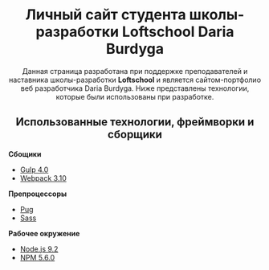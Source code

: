 <p align="center">

</p>

<h1 align="center">Личный сайт студента школы-разработки <b>Loftschool </b> Daria Burdyga </h1>
<p align="center">
  Данная страница разработана при поддержке преподавателей и наставника школы-разработки <b>Loftschool</b>
  и является сайтом-портфолио веб разработчика Daria Burdyga.
  Ниже представлены технологии, которые были использованы при разработке.
</p>

<h2 align="center">Использованные технологии, фреймворки и сборщики</h2>

<b>Сбощики</b>
- [Gulp 4.0](https://gulpjs.com/)
- [Webpack 3.10](https://webpack.github.io)

<b>Препроцессоры</b>

* [Pug](https://pugjs.org/)
* [Sass](http://sass-lang.com/)

<b>Рабочее окружение</b>

* [Node.js 9.2](https://nodejs.org/)
* [NPM 5.6.0](https://www.npmjs.com/)

